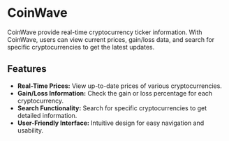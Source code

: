 # CoinWave

CoinWave provide real-time cryptocurrency ticker information. With CoinWave, users can view current prices, gain/loss data, and search for specific cryptocurrencies to get the latest updates.

## Features

- **Real-Time Prices:** View up-to-date prices of various cryptocurrencies.
- **Gain/Loss Information:** Check the gain or loss percentage for each cryptocurrency.
- **Search Functionality:** Search for specific cryptocurrencies to get detailed information.
- **User-Friendly Interface:** Intuitive design for easy navigation and usability.
